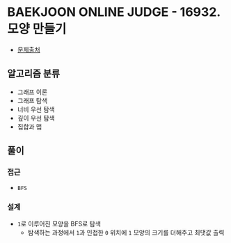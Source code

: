 # BAEKJOON ONLINE JUDGE - 16932. 모양 만들기

- [문제출처](https://www.acmicpc.net/problem/16932 '16932. 모양 만들기')

## 알고리즘 분류

- 그래프 이론
- 그래프 탐색
- 너비 우선 탐색
- 깊이 우선 탐색
- 집합과 맵

## 풀이

### 접근

- `BFS`

### 설계

- `1`로 이루어진 모양을 BFS로 탐색
  - 탐색하는 과정에서 `1`과 인접한 `0` 위치에 `1` 모양의 크기를 더해주고 최댓값 출력
